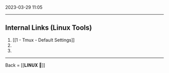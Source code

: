 2023-03-29
11:05

---

## Internal Links (Linux Tools)

1. [[1 - Tmux - Default Settings]]
2. 
3. 

---

Back = [[𝐋𝐈𝐍𝐔𝐗 🔗]]